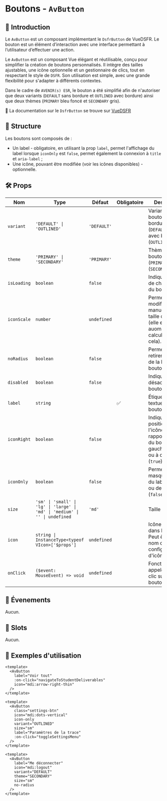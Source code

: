 # Boutons - `AvButton`

## 🌟 Introduction

Le `AvButton` est un composant implémentant le `DsfrButton` de VueDSFR. Le bouton est un élément d’interaction avec une interface permettant à l’utilisateur d’effectuer une action.

Le `AvButton` est un composant Vue élégant et réutilisable, conçu pour simplifier la création de boutons personnalisés. Il intègre des tailles ajustables, une icône optionnelle et un gestionnaire de clics, tout en respectant le style de `DSFR`. Son utilisation est simple, avec une grande flexibilité pour s'adapter à différents contextes.

Dans le cadre de `AVENIR(s) ESR`, le bouton a été simplifié afin de n'autoriser que deux variants (`DEFAULT` sans bordure et `OUTLINED` avec bordure) ainsi que deux thèmes (`PRIMARY` bleu foncé et `SECONDARY` gris).

🏅 La documentation sur le `DsfrButton` se trouve sur [VueDSFR](https://vue-ds.fr/composants/DsfrButton)

## 📐 Structure

Les boutons sont composés de :

- Un label - obligatoire, en utilisant la prop `label`, permet l'affichage du label lorsque `iconOnly` est `false`, permet également la connexion à `title` et `aria-label` ;
- Une icône, pouvant être modifiée (voir les icônes disponibles) - optionnelle.

## 🛠️ Props

| Nom | Type | Défaut | Obligatoire | Description |
| --- | --- | --- | --- | --- |
| `variant` | `'DEFAULT' \| 'OUTLINED'` | `'DEFAULT'` | | Variant du bouton : sans bordure (`DEFAULT`) ou avec bordure (`OUTLINED`). |
| `theme` | `'PRIMARY' \| 'SECONDARY'` | `'PRIMARY'` | | Thème du bouton : bleu (`PRIMARY`) ou gris (`SECONDARY`). |
| `isLoading` | `boolean` | `false` | | Indique un état de chargement du bouton. |
| `iconScale` | `number` | `undefined` | | Permet de modifier manuellement la taille de l'icône (elle est auomatiquement calculée sans cela). |
| `noRadius` | `boolean` | `false` | | Permet de retirer les radius de la bordure du bouton. |
| `disabled` | `boolean` | `false` | | Indique l'état désactivé du bouton. |
| `label` | `string` | | ✅ | Étiquette textuelle du bouton. |
| `iconRight` | `boolean` | `false` | | Indique la position de l'icône par rapport au texte du bouton : à gauche (`false`) ou à droite (`true`). |
| `iconOnly` | `boolean` | `false` | | Permet de masquer le texte du label (`true`) ou de l'afficher (`false`). |
| `size` | `'sm' \| 'small' \| 'lg' \| 'large' \| 'md' \| 'medium' \| '' \| undefined` | `'md'` | | Taille du bouton. |
| `icon` | `string \| InstanceType<typeof VIcon>['$props']` | `undefined` | | Icône à afficher dans le bouton. Peut être un nom ou une configuration d'icône. |
| `onClick` | `($event: MouseEvent) => void` | `undefined` | | Fonction appelée lors du clic sur le bouton. |

## 📡 Évenements

Aucun.

## 🧩 Slots

Aucun.

## 📝 Exemples d'utilisation

```vue
<template>
  <AvButton
    label="Voir tout"
    :on-click="navigateToStudentDeliverables"
    icon="mdi:arrow-right-thin"
  />
</template>
```

```vue
<template>
  <AvButton
    class="settings-btn"
    icon="mdi:dots-vertical"
    icon-only
    variant="OUTLINED"
    size="sm"
    label="Paramètres de la trace"
    :on-click="toggleSettingsMenu"
  />
</template>
```

```vue
<template>
  <AvButton
    label="Me déconnecter"
    icon="mdi:logout"
    variant="DEFAULT"
    theme="SECONDARY"
    size="sm"
    no-radius
  />
</template>
```

